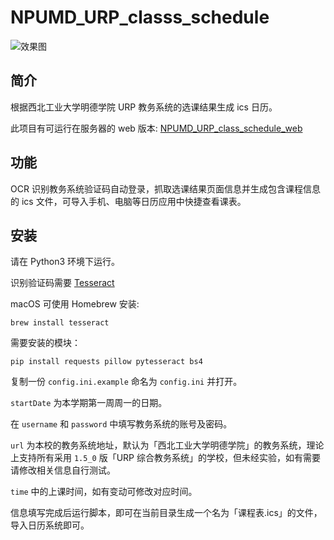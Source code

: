 # NPUMD_URP_classs_schedule

![效果图](https://i.loli.net/2019/11/23/Zg76kDsXiWajOcz.png)

## 简介

根据西北工业大学明德学院 URP 教务系统的选课结果生成 ics 日历。

此项目有可运行在服务器的 web 版本: [NPUMD_URP_class_schedule_web](https://github.com/Sky1wu/NPUMD_URP_class_schedule_web)

## 功能

OCR 识别教务系统验证码自动登录，抓取选课结果页面信息并生成包含课程信息的 ics 文件，可导入手机、电脑等日历应用中快捷查看课表。

## 安装

请在 Python3 环境下运行。

识别验证码需要 [Tesseract](https://github.com/tesseract-ocr/tesseract)

macOS 可使用 Homebrew 安装:

`brew install tesseract`

需要安装的模块：

`pip install requests pillow pytesseract bs4`

复制一份 `config.ini.example` 命名为 `config.ini` 并打开。

`startDate` 为本学期第一周周一的日期。

在 `username` 和 `password` 中填写教务系统的账号及密码。

`url` 为本校的教务系统地址，默认为「西北工业大学明德学院」的教务系统，理论上支持所有采用 `1.5_0` 版「URP 综合教务系统」的学校，但未经实验，如有需要请修改相关信息自行测试。

`time` 中的上课时间，如有变动可修改对应时间。

信息填写完成后运行脚本，即可在当前目录生成一个名为「课程表.ics」的文件，导入日历系统即可。
